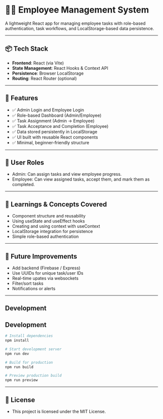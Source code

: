 # 🧑‍💼 Employee Management System

A lightweight React app for managing employee tasks with role-based authentication, task workflows, and LocalStorage-based data persistence.

---

## 📦 Tech Stack

- **Frontend**: React (via Vite)
- **State Management**: React Hooks & Context API
- **Persistence**: Browser LocalStorage
- **Routing**: React Router (optional)

---

## 🚀 Features

- ✅ Admin Login and Employee Login  
- ✅ Role-based Dashboard (Admin/Employee)  
- ✅ Task Assignment (Admin → Employee)  
- ✅ Task Acceptance and Completion (Employee)  
- ✅ Data stored persistently in LocalStorage  
- ✅ UI built with reusable React components  
- ✅ Minimal, beginner-friendly structure

---

## 👥 User Roles

- Admin: Can assign tasks and view employee progress.
- Employee: Can view assigned tasks, accept them, and mark them as completed.

---

## 🧠 Learnings & Concepts Covered

- Component structure and reusability
- Using useState and useEffect hooks
- Creating and using context with useContext
- LocalStorage integration for persistence
- Simple role-based authentication

---

## 📌 Future Improvements

- Add backend (Firebase / Express)
- Use UUIDs for unique task/user IDs
- Real-time upates via websockets
- Filter/sort tasks
- Notifications or alerts

---

## Development

## Development

```bash
# Install dependencies
npm install

# Start development server
npm run dev

# Build for production
npm run build

# Preview production build
npm run preview
```

---

## 📄 License

- This project is licensed under the MIT License.
